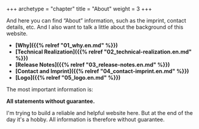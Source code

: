 +++
archetype = "chapter"
title = "About"
weight = 3
+++

And here you can find “About” information, such as the imprint, contact details, etc. And I also want to talk a little about the background of this website.

* **[Why]({{% relref "01_why.en.md" %}})**
* **[Technical Realization]({{% relref "02_technical-realization.en.md" %}})**
* **[Release Notes]({{% relref "03_release-notes.en.md" %}})**
* **[Contact and Imprint]({{% relref "04_contact-imprint.en.md" %}})**
* **[Logo]({{% relref "05_logo.en.md" %}})**

The most important information is:

**All statements without guarantee.**

I'm trying to build a reliable and helpful website here. But at the end of the day it's a hobby. All information is therefore without guarantee.
